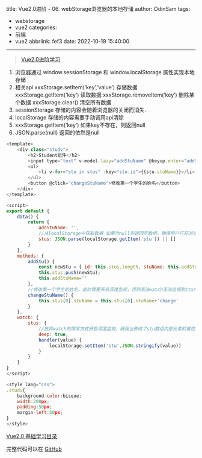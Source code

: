title: Vue2.0进阶 - 06. webStorage浏览器的本地存储
author: OdinSam
tags:
  - webstorage
  - vue2
categories:
  - 前端
  - vue2
abbrlink: fef3
date: 2022-10-19 15:40:00
---
> [Vue2.0进阶学习](/articles/e255.html) 

<!--more-->

1. 浏览器通过 window.sessionStorage 和 window.localStorage 属性实现本地存储
2. 相关api
xxxStorage.setItem(‘key’,‘value’) 存储数据
xxxStorage.getItem(‘key’) 读取数据
xxxStorage.removeItem(‘key’) 删除某个数据
xxxStorage.clear() 清空所有数据
3. sessionStorage 存储的内容会随着浏览器的关闭而消失.
4. localStorage 存储的内容需要手动调用api清除
5. xxxStorage.getItem(‘key’) 如果key不存在，则返回null
6. JSON.parse(null) 返回的依然是null

```js student.vue
<template>
    <div class="studv">
        <h2>Student组件</h2>
        <input type="text" v-model.lazy="addStuName" @keyup.enter="addStu"><br/>
        <ul>
            <li v-for="stu in stus" :key="stu.id">{{stu.stuName}}</li>
        </ul>
        <button @click="changeStuName">修改第一个学生的姓名</button>
    </div>
</template>

<script>
export default {
    data() {
        return {
            addStuName: '',
            //从localStorage中获取数据 如果为null则返回空数组。确保用户打开浏览器时显示的是上次保存在localStorage中的数据
            stus: JSON.parse(localStorage.getItem('stu')) || []
        }
    },
    methods: {
        addStu() {
            const newStu = { id: this.stus.length, stuName: this.addStuName };
            this.stus.push(newStu);
            this.addStuName=''
        },
        //修改第一个学生的姓名，此时需要开启深度监视，否则无法watch无法监视到stu内部的元素属性的修改，就无法触发监视事件（修改localStorage中的数据）
        changeStuName() {
            this.stus[0].stuName = this.stus[0].stuName+'change'
        }
    },
    watch: {
        stus: {
            //放弃watch的简写方式开启深度监视，确保当修改了stu数组内部元素的属性后依旧可以监视到数据改变并存储到localStorage中
            deep: true,
            handler(value) {
                localStorage.setItem('stu',JSON.stringify(value))
            }
        }
    }
}
</script>

<style lang="css">
.studv{
    background-color:bisque;
    width:200px;
    padding:50px;
    margin-left:50px;
}
</style>
```

[Vue2.0 基础学习目录](/articles/da3d.html)  

完整代码可以在 [GitHub](https://github.com/odinsam/learn-vue2.0)